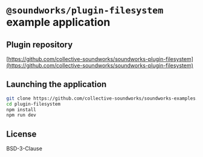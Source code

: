 # `@soundworks/plugin-filesystem` example application

## Plugin repository

[https://github.com/collective-soundworks/soundworks-plugin-filesystem](https://github.com/collective-soundworks/soundworks-plugin-filesystem)

## Launching the application

```sh
git clone https://github.com/collective-soundworks/soundworks-examples.git
cd plugin-filesystem
npm install
npm run dev
```

## License

BSD-3-Clause

